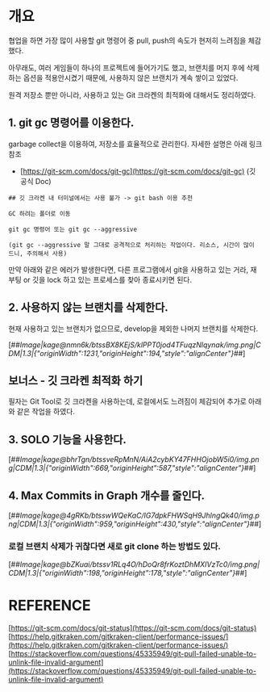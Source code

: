 # 개요

협업을 하면 가장 많이 사용할 git 명령어 중 pull, push의 속도가 현저히 느려짐을 체감했다.

아무래도, 여러 게임들이 하나의 프로젝트에 들어가기도 했고, 브랜치를 머지 후에 삭제하는 옵션을 적용안시켰기 때문에, 사용하지 않은 브랜치가 계속 쌓이고 있었다.

원격 저장소 뿐만 아니라, 사용하고 있는 Git 크라켄의 최적화에 대해서도 정리하였다.

## 1\. git gc 명령어를 이용한다.

garbage collect을 이용하여, 저장소를 효율적으로 관리한다. 자세한 설명은 아래 링크 참조

-   [https://git-scm.com/docs/git-gc](https://git-scm.com/docs/git-gc) (깃 공식 Doc)

```
## 깃 크라켄 내 터미널에서는 사용 불가 -> git bash 이용 추천

GC 하려는 폴더로 이동 

git gc 명령어 또는 git gc --aggressive

(git gc --aggressive 말 그대로 공격적으로 처리하는 작업이다. 리소스, 시간이 많이 드니, 주의해서 사용)
```

만약 아래와 같은 에러가 발생한다면, 다른 프로그램에서 git을 사용하고 있는 거라, 재부팅 or 깃을 lock 하고 있는 프로세스를 찾아 종료시키면 된다.

## 2\. 사용하지 않는 브랜치를 삭제한다.

현재 사용하고 있는 브랜치가 없으므로, develop을 제외한 나머지 브랜치를 삭제한다.

[##_Image|kage@nmn6k/btssBX8KEjS/klPPT0jod4TFuqzNlqynak/img.png|CDM|1.3|{"originWidth":1231,"originHeight":194,"style":"alignCenter"}_##]

## 보너스 - 깃 크라켄 최적화 하기

필자는 Git Tool로 깃 크라켄을 사용하는데, 로컬에서도 느려짐이 체감되어 추가로 아래와 같은 작업을 하였다.

## 3\. SOLO 기능을 사용한다.

[##_Image|kage@bhrTgn/btssveRpMnN/AiA2cybKY47FHHOjobW5i0/img.png|CDM|1.3|{"originWidth":669,"originHeight":587,"style":"alignCenter"}_##]

## 4\. Max Commits in Graph 개수를 줄인다.

[##_Image|kage@4gRKb/btsswWQeKaC/lG7dpkFHWSqH9JhlngQk40/img.png|CDM|1.3|{"originWidth":959,"originHeight":430,"style":"alignCenter"}_##]

### 로컬 브랜치 삭제가 귀찮다면 새로 git clone 하는 방법도 있다.

[##_Image|kage@bZKuai/btssv1RLq4O/hDoQr8frKoztDhMXIVzTc0/img.png|CDM|1.3|{"originWidth":198,"originHeight":178,"style":"alignCenter"}_##]

# REFERENCE

[https://git-scm.com/docs/git-status](https://git-scm.com/docs/git-status)  
[https://help.gitkraken.com/gitkraken-client/performance-issues/](https://help.gitkraken.com/gitkraken-client/performance-issues/)  
[https://stackoverflow.com/questions/45335949/git-pull-failed-unable-to-unlink-file-invalid-argument](https://stackoverflow.com/questions/45335949/git-pull-failed-unable-to-unlink-file-invalid-argument)